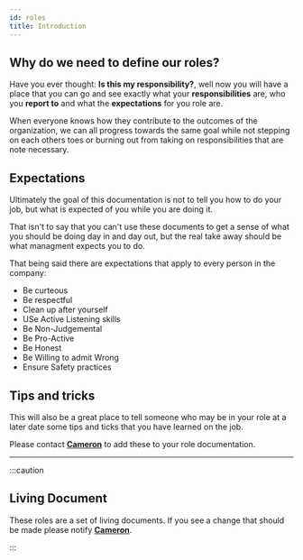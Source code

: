 ```yaml
---
id: roles
title: Introduction
---
```


## Why do we need to define our roles?

Have you ever thought: **Is this my responsibility?**, well now you will have a place that you can go and see exactly what your **responsibilities** are, who you **report to** and what the **expectations** for you role are.

When everyone knows how they contribute to the outcomes of the organization, we can all progress towards the same goal while not stepping on each others toes or burning out from taking on responsibilities that are note necessary. 

## Expectations

Ultimately the goal of this documentation is not to tell you how to do your job, but what is expected of you while you are doing it.

That isn't to say that you can't use these documents to get a sense of what you should be doing day in and day out, but the real take away should be what managment expects you to do.

That being said there are expectations that apply to every person in the company:

* Be curteous
* Be respectful
* Clean up after yourself
* USe Active Listening skills
* Be Non-Judgemental
* Be Pro-Active
* Be Honest
* Be Willing to admit Wrong
* Ensure Safety practices

## Tips and tricks

This will also be a great place to tell someone who may be in your role at a later date some tips and ticks that you have learned on the job.

Please contact [**Cameron**](mailto:cameron@stirlingwoodworks.com) to add these to your role documentation. 

___

:::caution

## Living Document

These roles are a set of living documents. If you see a change that should be made please notify [**Cameron**](mailto:cameron@stirlingwoodworks.com).

:::